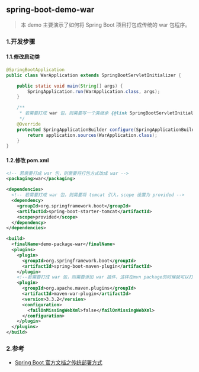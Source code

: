 ## spring-boot-demo-war

> 本 demo 主要演示了如何将 Spring Boot 项目打包成传统的 war 包程序。

### 1.开发步骤
#### 1.1.修改启动类

```java
@SpringBootApplication
public class WarApplication extends SpringBootServletInitializer {

    public static void main(String[] args) {
        SpringApplication.run(WarApplication.class, args);
    }

    /**
     * 若需要打成 war 包，则需要写一个类继承 {@link SpringBootServletInitializer} 并重写 {@link SpringBootServletInitializer#configure(SpringApplicationBuilder)}
     */
    @Override
    protected SpringApplicationBuilder configure(SpringApplicationBuilder application) {
        return application.sources(WarApplication.class);
    }
}
```

#### 1.2.修改 pom.xml

```xml
<!-- 若需要打成 war 包，则需要将打包方式改成 war -->
<packaging>war</packaging>

<dependencies>
  <!-- 若需要打成 war 包，则需要将 tomcat 引入，scope 设置为 provided -->
  <dependency>
    <groupId>org.springframework.boot</groupId>
    <artifactId>spring-boot-starter-tomcat</artifactId>
    <scope>provided</scope>
  </dependency>
</dependencies>

<build>
  <finalName>demo-package-war</finalName>
  <plugins>
    <plugin>
      <groupId>org.springframework.boot</groupId>
      <artifactId>spring-boot-maven-plugin</artifactId>
    </plugin>
    <!--若需要打成 war 包，则需要添加 war 插件，这样在mvn package的时候就可以打包成 war 包-->
    <plugin>
      <groupId>org.apache.maven.plugins</groupId>
      <artifactId>maven-war-plugin</artifactId>
      <version>3.3.2</version>
      <configuration>
        <failOnMissingWebXml>false</failOnMissingWebXml>
      </configuration>
    </plugin>
  </plugins>
</build>
```

### 2.参考

- [Spring Boot 官方文档之传统部署方式](https://docs.spring.io/spring-boot/docs/3.0.0-M4/reference/htmlsingle/#howto.traditional-deployment.war)
